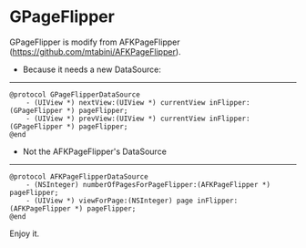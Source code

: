 GPageFlipper
==============
GPageFlipper is modify from AFKPageFlipper (https://github.com/mtabini/AFKPageFlipper).

* Because it needs a new DataSource:

----
    @protocol GPageFlipperDataSource
        - (UIView *) nextView:(UIView *) currentView inFlipper:(GPageFlipper *) pageFlipper;
        - (UIView *) prevView:(UIView *) currentView inFlipper:(GPageFlipper *) pageFlipper;
    @end


* Not the AFKPageFlipper's DataSource

----
    @protocol AFKPageFlipperDataSource
        - (NSInteger) numberOfPagesForPageFlipper:(AFKPageFlipper *) pageFlipper;
        - (UIView *) viewForPage:(NSInteger) page inFlipper:(AFKPageFlipper *) pageFlipper;
    @end

Enjoy it.






